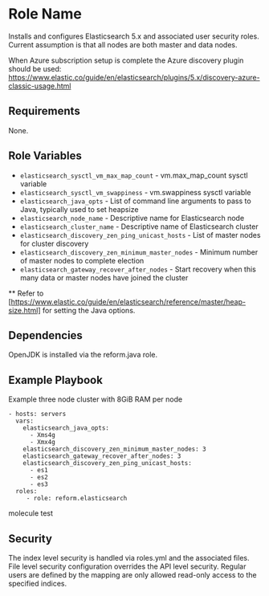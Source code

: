 Role Name
=========

Installs and configures Elasticsearch 5.x and associated user security roles.  Current assumption is that all nodes are both master and data nodes.

When Azure subscription setup is complete the Azure discovery plugin should be used: https://www.elastic.co/guide/en/elasticsearch/plugins/5.x/discovery-azure-classic-usage.html

Requirements
------------

None.

Role Variables
--------------

* `elasticsearch_sysctl_vm_max_map_count` - vm.max_map_count sysctl variable
* `elasticsearch_sysctl_vm_swappiness` - vm.swappiness sysctl variable
* `elasticsearch_java_opts` - List of command line arguments to pass to Java, typically used to set heapsize
* `elasticsearch_node_name` - Descriptive name for Elasticsearch node
* `elasticsearch_cluster_name` - Descriptive name of Elasticsearch cluster
* `elasticsearch_discovery_zen_ping_unicast_hosts` - List of master nodes for cluster discovery
* `elasticsearch_discovery_zen_minimum_master_nodes` - Minimum number of master nodes to complete election
* `elasticsearch_gateway_recover_after_nodes` - Start recovery when this many data or master nodes have joined the cluster

** Refer to [https://www.elastic.co/guide/en/elasticsearch/reference/master/heap-size.html] for setting the Java options.

Dependencies
------------

OpenJDK is installed via the reform.java role.

Example Playbook
----------------

Example three node cluster with 8GiB RAM per node

    - hosts: servers
      vars:
        elasticsearch_java_opts:
          - Xms4g
          - Xmx4g
        elasticsearch_discovery_zen_minimum_master_nodes: 3
        elasticsearch_gateway_recover_after_nodes: 3
        elasticsearch_discovery_zen_ping_unicast_hosts:
          - es1
          - es2
          - es3
      roles:
         - role: reform.elasticsearch

molecule test

Security
--------

The index level security is handled via roles.yml and the associated files.  File level security configuration overrides the API level security.  Regular users are defined by the mapping are only allowed read-only access to the specified indices.

